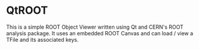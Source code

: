 # QtROOT

This is a simple ROOT Object Viewer written using Qt and CERN's ROOT analysis package. It uses
an embedded ROOT Canvas and can load / view a TFile and its associated keys. 



